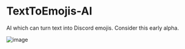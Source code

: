 # TextToEmojis-AI
AI which can turn text into Discord emojis. Consider this early alpha.

![image](https://user-images.githubusercontent.com/112283903/206802467-308103ab-dcef-4674-b0f4-9a0665b3a5fe.png)

